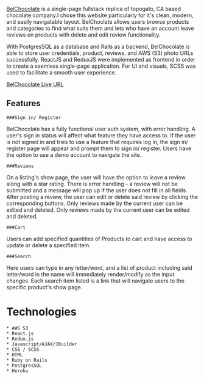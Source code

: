 <a href="https://bel-chocolate.herokuapp.com/">BelChocolate</a>  is a single-page fullstack replica of topogato, CA based chocolate company.I chose this website particularly for it's clean, modern, and easily navigatable layout. BelChoclate allows users browse products and categories to find what suits them and lets who have an account leave reviews on products with delete and edit review functionality.

With PostgresSQL as a database and Rails as a backend, BelChocolate is able to store user credentials, product, reviews, and AWS (S3) photo URLs successfully. ReactJS and ReduxJS were implemented as frontend in order to create a seemless single-page application. For UI and visuals, SCSS was used to facilitate a smooth user experience.

<a href="https://bel-chocolate.herokuapp.com/">BelChocolate Live URL</a>

## Features
    ###Sign in/ Register

BelChocolate has a fully functional user auth system, with error handling. A user's sign in status will affect what feature they have access to. If the user is not signed in and tries to use a feature that requires log in, the sign in/ register page will appear and prompt them to sign in/ register. Users have the option to use a demo account to navigate the site.

    ###Reviews

On a listing's show page, the user will have the option to leave a review along with a star rating. There is error handling - a review will not be submitted and a message will pop up if the user does not fill in all fields. After posting a review, the user can edit or delete said review by clicking the corresponding buttons. Only reviews made by the current user can be edited and deleted. Only reviews made by the current user can be edited and deleted.

    ###Cart

Users can add specified quantities of Products to cart and have access to update or delete a specified item.

    ###Search

Here users can type in any letter/word, and a list of product including said letter/word in the name will immediately render/modify as the input changes. Each search item listed is a link that will navigate users to the specific product's show page.

# Technologies

    * AWS S3
    * React.js
    * Redux.js
    * Javascript/AJAX/JBuilder
    * CSS / SCSS
    * HTML
    * Ruby on Rails
    * PostgresSQL
    * Heroku

